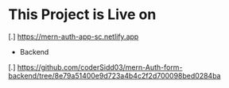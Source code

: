 # This Project is Live on

[.] <https://mern-auth-app-sc.netlify.app>


* Backend

[.] <https://github.com/coderSidd03/mern-Auth-form-backend/tree/8e79a51400e9d723a4b4c2f2d700098bed0284ba>

